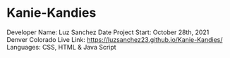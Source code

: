 # Kanie-Kandies
Developer Name: Luz Sanchez
Date Project Start: October 28th, 2021
Denver Colorado
Live Link: https://luzsanchez23.github.io/Kanie-Kandies/
Languages: CSS, HTML & Java Script